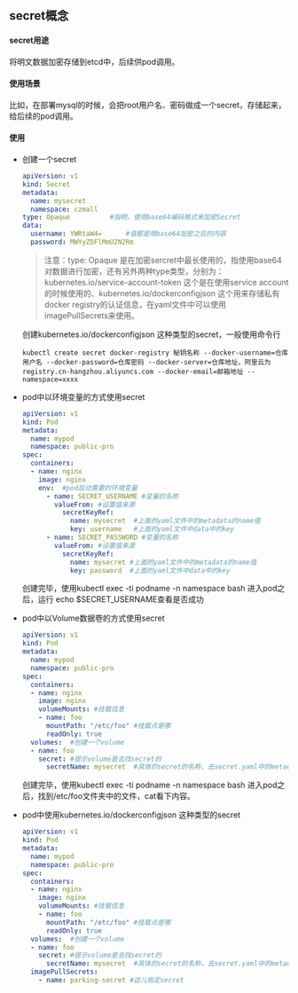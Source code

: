 ## secret概念



#### secret用途

将明文数据加密存储到etcd中，后续供pod调用。



#### 使用场景

比如，在部署mysql的时候，会把root用户名、密码做成一个secret，存储起来，给后续的pod调用。



#### 使用

- 创建一个secret

  ```yaml
  apiVersion: v1
  kind: Secret
  metadata:
    name: mysecret
    namespace: czmall
  type: Opaque          #指明，使用base64编码格式来加密Secret
  data:
    username: YWRtaW4=      #值都是用base64加密之后的内容
    password: MWYyZDFlMmU2N2Rm
  ```

  > 注意：type: Opaque 是在加密sercret中最长使用的，指使用base64对数据进行加密，还有另外两种type类型，分别为： kubernetes.io/service-account-token 这个是在使用service account的时候使用的、kubernetes.io/dockerconfigjson 这个用来存储私有docker registry的认证信息，在yaml文件中可以使用imagePullSecrets来使用。

  

  创建kubernetes.io/dockerconfigjson 这种类型的secret，一般使用命令行

  ```shell
  kubectl create secret docker-registry 秘钥名称 --docker-username=仓库用户名 --docker-password=仓库密码 --docker-server=仓库地址，阿里云为registry.cn-hangzhou.aliyuncs.com --docker-email=邮箱地址 --namespace=xxxx
  ```

  

- pod中以环境变量的方式使用secret

  ```yaml
  apiVersion: v1
  kind: Pod
  metadata:
    name: mypod
    namespace: public-pro
  spec:
    containers:
    - name: nginx
      image: nginx
      env:  #pod启动需要的环境变量
        - name: SECRET_USERNAME #变量的名称
          valueFrom: #设置值来源
            secretKeyRef:
              name: mysecret  #上面的yaml文件中的metadata的name值
              key: username   #上面的yaml文件中data中的key
        - name: SECRET_PASSWORD #变量的名称
          valueFrom: #设置值来源
            secretKeyRef:
              name: mysecret #上面的yaml文件中的metadata的name值
              key: password  #上面的yaml文件中data中的key
  
  ```

  创建完毕，使用kubectl exec -ti podname -n namespace bash  进入pod之后，运行 echo $SECRET_USERNAME查看是否成功

- pod中以Volume数据卷的方式使用secret

  ```yaml
  apiVersion: v1
  kind: Pod
  metadata:
    name: mypod
    namespace: public-pro
  spec:
    containers:
    - name: nginx
      image: nginx
      volumeMounts: #挂载信息
      - name: foo
        mountPath: "/etc/foo" #挂载点是哪
        readOnly: true
    volumes:  #创建一个volume
    - name: foo 
      secret: #提示volume是去找secret的
        secretName: mysecret  #具体的secret的名称，去secret.yaml中的metadata.name值一致
  
  ```

  创建完毕，使用kubectl exec -ti podname -n namespace bash  进入pod之后，找到/etc/foo文件夹中的文件，cat看下内容。

  

- pod中使用kubernetes.io/dockerconfigjson 这种类型的secret

  ```yaml
  apiVersion: v1
  kind: Pod
  metadata:
    name: mypod
    namespace: public-pro
  spec:
    containers:
    - name: nginx
      image: nginx
      volumeMounts: #挂载信息
      - name: foo
        mountPath: "/etc/foo" #挂载点是哪
        readOnly: true
    volumes:  #创建一个volume
    - name: foo 
      secret: #提示volume是去找secret的
        secretName: mysecret  #具体的secret的名称，去secret.yaml中的metadata.name值一致
    imagePullSecrets:
      - name: parking-secret #这儿指定secret
  
  ```

  
